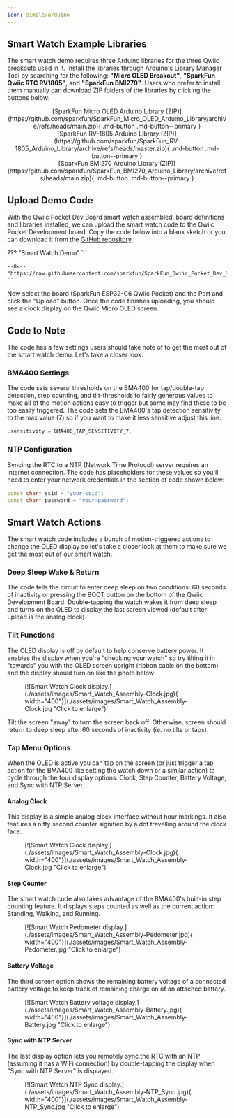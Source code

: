 ```yaml
---
icon: simple/arduino
---
```


## Smart Watch Example Libraries

The smart watch demo requires three Arduino libraries for the three Qwiic breakouts used in it. Install the libraries through Arduino's Library Manager Tool by searching for the following: **"Micro OLED Breakout"**, **"SparkFun Qwiic RTC RV1805"**, and **"SparkFun BMI270"**. Users who prefer to install them manually can download ZIP folders of the libraries by clicking the buttons below:

<center>
[SparkFun Micro OLED Arduino Library (ZIP)](https://github.com/sparkfun/SparkFun_Micro_OLED_Arduino_Library/archive/refs/heads/main.zip){ .md-button .md-button--primary }
</center>

<center>
[SparkFun RV-1805 Arduino Library (ZIP)](https://github.com/sparkfun/SparkFun_RV-1805_Arduino_Library/archive/refs/heads/master.zip){ .md-button .md-button--primary }
</center>

<center>
[SparkFun BMI270 Arduino Library (ZIP)](https://github.com/sparkfun/SparkFun_BMI270_Arduino_Library/archive/refs/heads/main.zip){ .md-button .md-button--primary }
</center>

## Upload Demo Code

With the Qwiic Pocket Dev Board smart watch assembled, board definitions and libraries installed, we can upload the smart watch code to the Qwiic Pocket Development board. Copy the code below into a blank sketch or you can download it from the [GitHub repository](https://github.com/sparkfun/SparkFun_Qwiic_Pocket_Dev_Board_ESP32_C6/blob/main/Examples/WatchDemoC6.ino).

??? "Smart Watch Demo"
    ```
       
    --8<-- "https://raw.githubusercontent.com/sparkfun/SparkFun_Qwiic_Pocket_Dev_Board_ESP32_C6/main/Examples/WatchDemoC6.ino"
    ```

Now select the board (SparkFun ESP32-C6 Qwiic Pocket) and the Port and click the "Upload" button. Once the code finishes uploading, you should see a clock display on the Qwiic Micro OLED screen. 

## Code to Note

The code has a few settings users should take note of to get the most out of the smart watch demo. Let's take a closer look.

### BMA400 Settings

The code sets several thresholds on the BMA400 for tap/double-tap detection, step counting, and tilt-thresholds to fairly generous values to make all of the motion actions easy to trigger but some may find these to be too easily triggered. The code sets the BMA400's tap detection sensitivity to the max value (7) so if you want to make it less sensitive adjust this line:

```c++
.sensitivity = BMA400_TAP_SENSITIVITY_7,
```

### NTP Configuration

Syncing the RTC to a NTP (Network Time Protocol) server requires an internet connection. The code has placeholders for these values so you'll need to enter your network credentials in the section of code shown below:

```c++
const char* ssid = "your-ssid";
const char* password = "your-password";
```

## Smart Watch Actions

The smart watch code includes a bunch of motion-triggered actions to change the OLED display so let's take a closer look at them to make sure we get the most out of our smart watch.

### Deep Sleep Wake & Return

The code tells the circuit to enter deep sleep on two conditions: 60 seconds of inactivity or pressing the BOOT button on the bottom of the Qwiic Development Board. Double-tapping the watch wakes it from deep sleep and turns on the OLED to display the last screen viewed (default after upload is the analog clock).

### Tilt Functions

The OLED display is off by default to help conserve battery power. It enables the display when you're "checking your watch" so try tilting it in "towards" you with the OLED screen upright (ribbon cable on the bottom) and the display should turn on like the photo below:

<figure markdown>
[![Smart Watch Clock display.](./assets/images/Smart_Watch_Assembly-Clock.jpg){ width="400"}](./assets/images/Smart_Watch_Assembly-Clock.jpg "Click to enlarge")
</figure>

Tilt the screen "away" to turn the screen back off. Otherwise, screen should return to deep sleep after 60 seconds of inactivity (ie. no tilts or taps).

### Tap Menu Options

When the OLED is active you can tap on the screen (or just trigger a tap action for the BMA400 like setting the watch down or a similar action) to cycle through the four display options: Clock, Step Counter, Battery Voltage, and Sync with NTP Server.

#### Analog Clock

This display is a simple analog clock interface without hour markings. It also features a nifty second counter signified by a dot travelling around the clock face.

<figure markdown>
[![Smart Watch Clock display.](./assets/images/Smart_Watch_Assembly-Clock.jpg){ width="400"}](./assets/images/Smart_Watch_Assembly-Clock.jpg "Click to enlarge")
</figure>

#### Step Counter

The smart watch code also takes advantage of the BMA400's built-in step counting feature. It displays steps counted as well as the current action: Standing, Walking, and Running.

<figure markdown>
[![Smart Watch Pedometer display.](./assets/images/Smart_Watch_Assembly-Pedometer.jpg){ width="400"}](./assets/images/Smart_Watch_Assembly-Pedometer.jpg "Click to enlarge")
</figure>

#### Battery Voltage

The third screen option shows the remaining battery voltage of a connected battery voltage to keep track of remaining charge on of an attached battery.

<figure markdown>
[![Smart Watch Battery voltage display.](./assets/images/Smart_Watch_Assembly-Battery.jpg){ width="400"}](./assets/images/Smart_Watch_Assembly-Battery.jpg "Click to enlarge")
</figure>

#### Sync with NTP Server

The last display option lets you remotely sync the RTC with an NTP (assuming it has a WiFi connection) by double-tapping the display when "Sync with NTP Server" is displayed.

<figure markdown>
[![Smart Watch NTP Sync display.](./assets/images/Smart_Watch_Assembly-NTP_Sync.jpg){ width="400"}](./assets/images/Smart_Watch_Assembly-NTP_Sync.jpg "Click to enlarge")
</figure>


